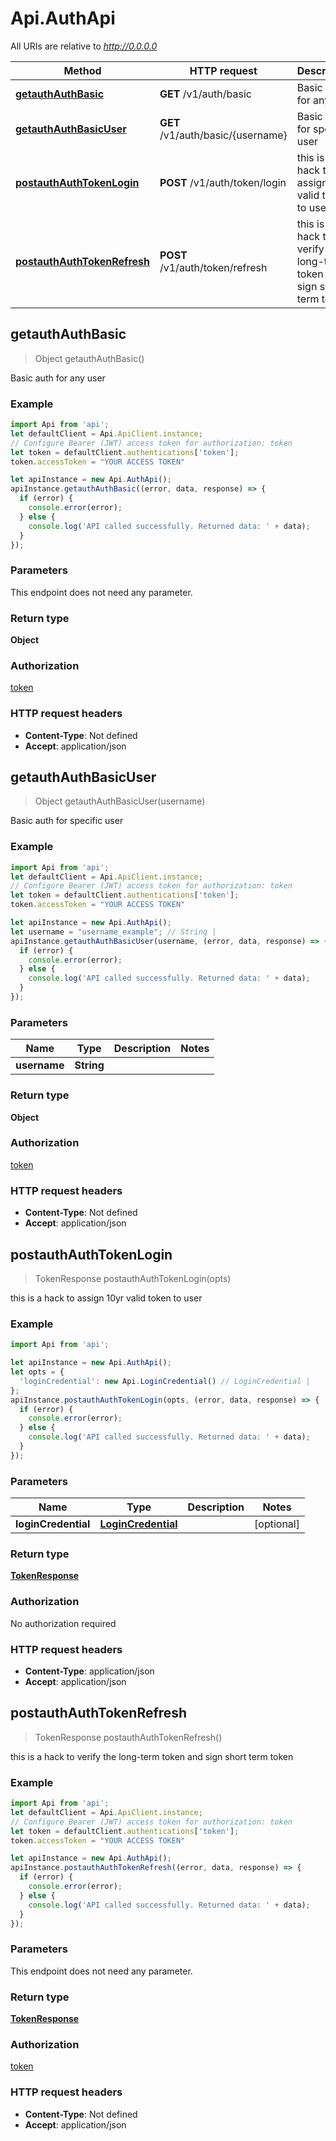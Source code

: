 # Api.AuthApi

All URIs are relative to *http://0.0.0.0*

Method | HTTP request | Description
------------- | ------------- | -------------
[**getauthAuthBasic**](AuthApi.md#getauthAuthBasic) | **GET** /v1/auth/basic | Basic auth for any user
[**getauthAuthBasicUser**](AuthApi.md#getauthAuthBasicUser) | **GET** /v1/auth/basic/{username} | Basic auth for specific user
[**postauthAuthTokenLogin**](AuthApi.md#postauthAuthTokenLogin) | **POST** /v1/auth/token/login | this is a hack to assign 10yr valid token to user
[**postauthAuthTokenRefresh**](AuthApi.md#postauthAuthTokenRefresh) | **POST** /v1/auth/token/refresh | this is a hack to verify the long-term token and sign short term token



## getauthAuthBasic

> Object getauthAuthBasic()

Basic auth for any user

### Example

```javascript
import Api from 'api';
let defaultClient = Api.ApiClient.instance;
// Configure Bearer (JWT) access token for authorization: token
let token = defaultClient.authentications['token'];
token.accessToken = "YOUR ACCESS TOKEN"

let apiInstance = new Api.AuthApi();
apiInstance.getauthAuthBasic((error, data, response) => {
  if (error) {
    console.error(error);
  } else {
    console.log('API called successfully. Returned data: ' + data);
  }
});
```

### Parameters

This endpoint does not need any parameter.

### Return type

**Object**

### Authorization

[token](../README.md#token)

### HTTP request headers

- **Content-Type**: Not defined
- **Accept**: application/json


## getauthAuthBasicUser

> Object getauthAuthBasicUser(username)

Basic auth for specific user

### Example

```javascript
import Api from 'api';
let defaultClient = Api.ApiClient.instance;
// Configure Bearer (JWT) access token for authorization: token
let token = defaultClient.authentications['token'];
token.accessToken = "YOUR ACCESS TOKEN"

let apiInstance = new Api.AuthApi();
let username = "username_example"; // String | 
apiInstance.getauthAuthBasicUser(username, (error, data, response) => {
  if (error) {
    console.error(error);
  } else {
    console.log('API called successfully. Returned data: ' + data);
  }
});
```

### Parameters


Name | Type | Description  | Notes
------------- | ------------- | ------------- | -------------
 **username** | **String**|  | 

### Return type

**Object**

### Authorization

[token](../README.md#token)

### HTTP request headers

- **Content-Type**: Not defined
- **Accept**: application/json


## postauthAuthTokenLogin

> TokenResponse postauthAuthTokenLogin(opts)

this is a hack to assign 10yr valid token to user

### Example

```javascript
import Api from 'api';

let apiInstance = new Api.AuthApi();
let opts = {
  'loginCredential': new Api.LoginCredential() // LoginCredential | 
};
apiInstance.postauthAuthTokenLogin(opts, (error, data, response) => {
  if (error) {
    console.error(error);
  } else {
    console.log('API called successfully. Returned data: ' + data);
  }
});
```

### Parameters


Name | Type | Description  | Notes
------------- | ------------- | ------------- | -------------
 **loginCredential** | [**LoginCredential**](LoginCredential.md)|  | [optional] 

### Return type

[**TokenResponse**](TokenResponse.md)

### Authorization

No authorization required

### HTTP request headers

- **Content-Type**: application/json
- **Accept**: application/json


## postauthAuthTokenRefresh

> TokenResponse postauthAuthTokenRefresh()

this is a hack to verify the long-term token and sign short term token

### Example

```javascript
import Api from 'api';
let defaultClient = Api.ApiClient.instance;
// Configure Bearer (JWT) access token for authorization: token
let token = defaultClient.authentications['token'];
token.accessToken = "YOUR ACCESS TOKEN"

let apiInstance = new Api.AuthApi();
apiInstance.postauthAuthTokenRefresh((error, data, response) => {
  if (error) {
    console.error(error);
  } else {
    console.log('API called successfully. Returned data: ' + data);
  }
});
```

### Parameters

This endpoint does not need any parameter.

### Return type

[**TokenResponse**](TokenResponse.md)

### Authorization

[token](../README.md#token)

### HTTP request headers

- **Content-Type**: Not defined
- **Accept**: application/json

